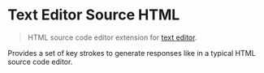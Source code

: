 Text Editor Source HTML
=======================

> HTML source code editor extension for [text editor](https://github.com/taufik-nurrohman/text-editor).

Provides a set of key strokes to generate responses like in a typical HTML source code editor.
